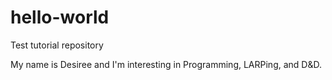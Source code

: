 # hello-world
Test tutorial repository


My name is Desiree and I'm interesting in Programming, LARPing, and D&D.

